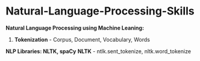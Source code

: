 # Natural-Language-Processing-Skills

**Natural Language Processing using Machine Leaning:**

1. **Tokenization** - Corpus, Document, Vocabulary, Words



**NLP Libraries: NLTK, spaCy**
**NLTK** - ntlk.sent_tokenize, nltk.word_tokenize
